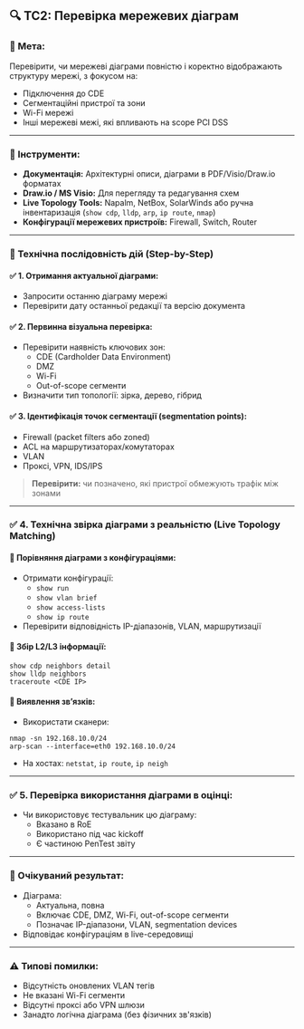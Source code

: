
## 🔍 TC2: Перевірка мережевих діаграм

### 🎯 Мета:
Перевірити, чи мережеві діаграми повністю і коректно відображають структуру мережі, з фокусом на:
- Підключення до CDE
- Сегментаційні пристрої та зони
- Wi-Fi мережі
- Інші мережеві межі, які впливають на scope PCI DSS

---

### 🧰 Інструменти:
- **Документація:** Архітектурні описи, діаграми в PDF/Visio/Draw.io форматах
- **Draw.io / MS Visio:** Для перегляду та редагування схем
- **Live Topology Tools:** Napalm, NetBox, SolarWinds або ручна інвентаризація (`show cdp`, `lldp`, `arp`, `ip route`, `nmap`)
- **Конфігурації мережевих пристроїв:** Firewall, Switch, Router

---

### 🔄 Технічна послідовність дій (Step-by-Step)

#### ✅ 1. Отримання актуальної діаграми:
- Запросити останню діаграму мережі
- Перевірити дату останньої редакції та версію документа

#### ✅ 2. Первинна візуальна перевірка:
- Перевірити наявність ключових зон:
  - CDE (Cardholder Data Environment)
  - DMZ
  - Wi-Fi
  - Out-of-scope сегменти
- Визначити тип топології: зірка, дерево, гібрид

#### ✅ 3. Ідентифікація точок сегментації (segmentation points):
- Firewall (packet filters або zoned)
- ACL на маршрутизаторах/комутаторах
- VLAN
- Проксі, VPN, IDS/IPS

> **Перевірити:** чи позначено, які пристрої обмежують трафік між зонами

---

### ✅ 4. Технічна звірка діаграми з реальністю (Live Topology Matching)

#### 🔧 Порівняння діаграми з конфігураціями:
- Отримати конфігурації:
  - `show run`
  - `show vlan brief`
  - `show access-lists`
  - `show ip route`
- Перевірити відповідність IP-діапазонів, VLAN, маршрутизації

#### 🔧 Збір L2/L3 інформації:
```
show cdp neighbors detail
show lldp neighbors
traceroute <CDE IP>
```

#### 🔧 Виявлення зв’язків:
- Використати сканери:
```
nmap -sn 192.168.10.0/24
arp-scan --interface=eth0 192.168.10.0/24
```
- На хостах: `netstat`, `ip route`, `ip neigh`

---

### ✅ 5. Перевірка використання діаграми в оцінці:
- Чи використовує тестувальник цю діаграму:
  - Вказано в RoE
  - Використано під час kickoff
  - Є частиною PenTest звіту

---

### 📌 Очікуваний результат:
- Діаграма:
  - Актуальна, повна
  - Включає CDE, DMZ, Wi-Fi, out-of-scope сегменти
  - Позначає IP-діапазони, VLAN, segmentation devices
- Відповідає конфігураціям в live-середовищі

---

### ⚠️ Типові помилки:
- Відсутність оновлених VLAN тегів
- Не вказані Wi-Fi сегменти
- Відсутні проксі або VPN шлюзи
- Занадто логічна діаграма (без фізичних зв'язків)

